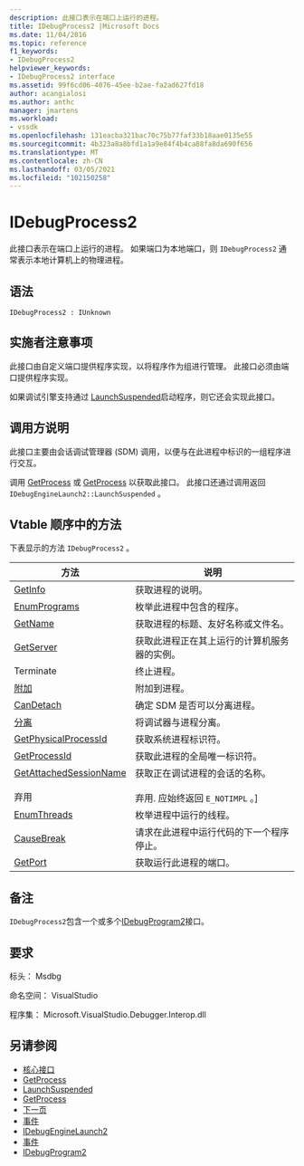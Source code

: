 ```yaml
---
description: 此接口表示在端口上运行的进程。
title: IDebugProcess2 |Microsoft Docs
ms.date: 11/04/2016
ms.topic: reference
f1_keywords:
- IDebugProcess2
helpviewer_keywords:
- IDebugProcess2 interface
ms.assetid: 99f6cd06-4076-45ee-b2ae-fa2ad627fd18
author: acangialosi
ms.author: anthc
manager: jmartens
ms.workload:
- vssdk
ms.openlocfilehash: 131eacba321bac70c75b77faf33b18aae0135e55
ms.sourcegitcommit: 4b323a8a8bfd1a1a9e84f4b4ca88fa8da690f656
ms.translationtype: MT
ms.contentlocale: zh-CN
ms.lasthandoff: 03/05/2021
ms.locfileid: "102150258"
---
```

# <a name="idebugprocess2"></a>IDebugProcess2
此接口表示在端口上运行的进程。 如果端口为本地端口，则 `IDebugProcess2` 通常表示本地计算机上的物理进程。

## <a name="syntax"></a>语法

```
IDebugProcess2 : IUnknown
```

## <a name="notes-for-implementers"></a>实施者注意事项
 此接口由自定义端口提供程序实现，以将程序作为组进行管理。 此接口必须由端口提供程序实现。

 如果调试引擎支持通过 [LaunchSuspended](../../../extensibility/debugger/reference/idebugenginelaunch2-launchsuspended.md)启动程序，则它还会实现此接口。

## <a name="notes-for-callers"></a>调用方说明
 此接口主要由会话调试管理器 (SDM) 调用，以便与在此进程中标识的一组程序进行交互。

 调用 [GetProcess](../../../extensibility/debugger/reference/idebugprogram2-getprocess.md) 或 [GetProcess](../../../extensibility/debugger/reference/idebugport2-getprocess.md) 以获取此接口。 此接口还通过调用返回 `IDebugEngineLaunch2::LaunchSuspended` 。

## <a name="methods-in-vtable-order"></a>Vtable 顺序中的方法
 下表显示的方法 `IDebugProcess2` 。

|方法|说明|
|------------|-----------------|
|[GetInfo](../../../extensibility/debugger/reference/idebugprocess2-getinfo.md)|获取进程的说明。|
|[EnumPrograms](../../../extensibility/debugger/reference/idebugprocess2-enumprograms.md)|枚举此进程中包含的程序。|
|[GetName](../../../extensibility/debugger/reference/idebugprocess2-getname.md)|获取进程的标题、友好名称或文件名。|
|[GetServer](../../../extensibility/debugger/reference/idebugprocess2-getserver.md)|获取此进程正在其上运行的计算机服务器的实例。|
|Terminate|终止进程。|
|[附加](../../../extensibility/debugger/reference/idebugprocess2-attach.md)|附加到进程。|
|[CanDetach](../../../extensibility/debugger/reference/idebugprocess2-candetach.md)|确定 SDM 是否可以分离进程。|
|[分离](../../../extensibility/debugger/reference/idebugprocess2-detach.md)|将调试器与进程分离。|
|[GetPhysicalProcessId](../../../extensibility/debugger/reference/idebugprocess2-getphysicalprocessid.md)|获取系统进程标识符。|
|[GetProcessId](../../../extensibility/debugger/reference/idebugprocess2-getprocessid.md)|获取此进程的全局唯一标识符。|
|[GetAttachedSessionName](../../../extensibility/debugger/reference/idebugprocess2-getattachedsessionname.md)<br /><br /> 弃用|获取正在调试进程的会话的名称。<br /><br /> 弃用. 应始终返回 `E_NOTIMPL` 。]|
|[EnumThreads](../../../extensibility/debugger/reference/idebugprocess2-enumthreads.md)|枚举进程中运行的线程。|
|[CauseBreak](../../../extensibility/debugger/reference/idebugprocess2-causebreak.md)|请求在此进程中运行代码的下一个程序停止。|
|[GetPort](../../../extensibility/debugger/reference/idebugprocess2-getport.md)|获取运行此进程的端口。|

## <a name="remarks"></a>备注
 `IDebugProcess2`包含一个或多个[IDebugProgram2](../../../extensibility/debugger/reference/idebugprogram2.md)接口。

## <a name="requirements"></a>要求
 标头： Msdbg

 命名空间： VisualStudio

 程序集： Microsoft.VisualStudio.Debugger.Interop.dll

## <a name="see-also"></a>另请参阅
- [核心接口](../../../extensibility/debugger/reference/core-interfaces.md)
- [GetProcess](../../../extensibility/debugger/reference/idebugport2-getprocess.md)
- [LaunchSuspended](../../../extensibility/debugger/reference/idebugenginelaunch2-launchsuspended.md)
- [GetProcess](../../../extensibility/debugger/reference/idebugprogram2-getprocess.md)
- [下一页](../../../extensibility/debugger/reference/ienumdebugprocesses2-next.md)
- [事件](../../../extensibility/debugger/reference/idebugportevents2-event.md)
- [IDebugEngineLaunch2](../../../extensibility/debugger/reference/idebugenginelaunch2.md)
- [事件](../../../extensibility/debugger/reference/idebugeventcallback2-event.md)
- [IDebugProgram2](../../../extensibility/debugger/reference/idebugprogram2.md)
